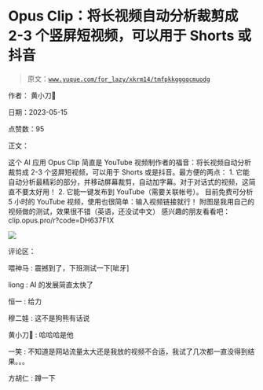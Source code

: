 # Opus Clip：将长视频自动分析裁剪成 2-3 个竖屏短视频，可以用于 Shorts 或抖音

> 原文：[`www.yuque.com/for_lazy/xkrm14/tmfpkkgggqcmuodg`](https://www.yuque.com/for_lazy/xkrm14/tmfpkkgggqcmuodg)

作者： 黄小刀🔪

日期：2023-05-15

点赞数：95

正文：

这个 AI 应用 Opus Clip 简直是 YouTube 视频制作者的福音：将长视频自动分析裁剪成 2-3 个竖屏短视频，可以用于 Shorts 或是抖音。最方便的两点： 1\. 它能自动分析最精彩的部分，并移动屏幕裁剪，自动加字幕。对于对话式的视频，这简直不要太好用！ 2\. 它能一键发布到 YouTube（需要关联帐号）。 目前免费可分析 5 小时的 YouTube 视频，使用也很简单：输入视频链接就行！ 附图是我用自己的视频做的测试，效果很不错（英语，还没试中文） 感兴趣的朋友看看吧： clip.opus.pro/r?code=DH637F1X

![](img/d4ae77edeaa959454300b97d1586429c.png)  

评论区：

喂神马 : 震撼到了，下班测试一下[呲牙]

liong : AI 的发展简直太快了

恒一 : 给力

穆二娃 : 这不是狗熊有话说

黄小刀🔪 : 哈哈哈是他

一笑 : 不知道是网站流量太大还是我放的视频不合适，我试了几次都一直没得到结果。。。

方胡仁 : 蹲一下

